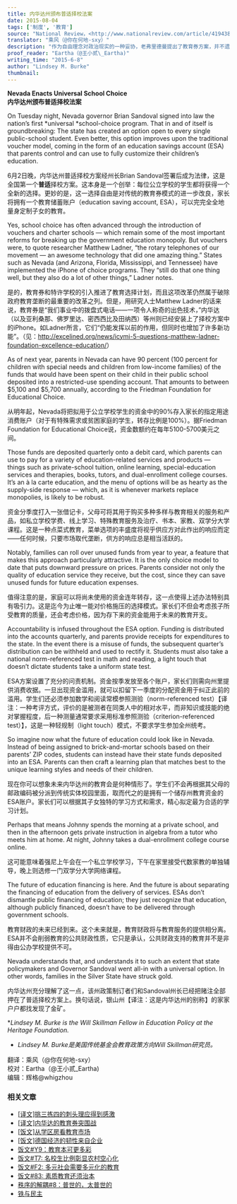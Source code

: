 ```yaml
---
title: 内华达州颁布普适择校法案
date: 2015-08-04
tags: ['制度', '教育']
source: "National Review，<http://www.nationalreview.com/article/419438/nevada-enacts-universal-school-choice>"
translator: "乘风（@你在何地-sxy）"
description: "作为自由理念对政治现实的一种妥协，老弗里德曼提出了教育券方案，并不遗余力加以推行，以84岁高龄创立了弗里德曼教育选择基金会，如今这一长期努力终于结出了一批果实，教育券制度已在美国多个州得以施行，内华达最近通过的方案，是其中走得最远的一个。"
proof_reader: "Eartha（@王小贰\_Eartha)"
writing_time: "2015-6-8"
author: "Lindsey M. Burke"
thumbnail:
---
```


**Nevada Enacts Universal School Choice**  
**内华达州颁布普适择校法案**

On Tuesday night, Nevada governor Brian Sandoval signed into law the nation’s first *universal *school-choice program. That in and of itself is groundbreaking: The state has created an option open to every single public-school student. Even better, this option improves upon the traditional voucher model, coming in the form of an education savings account (ESA) that parents control and can use to fully customize their children’s education.

6月2日晚，内华达州普适择校方案经州长Brian Sandoval签署后成为法律，这是全国第一个**普适**择校方案。这本身是一个创举：每位公立学校的学生都将获得一个全新的选择。更妙的是，这一选择自由是对传统的教育券模式的进一步改良，家长将拥有一个教育储蓄账户（education saving account, ESA），可以完完全全地量身定制子女的教育。

Yes, school choice has often advanced through the introduction of vouchers and charter schools — which remain some of the most important reforms for breaking up the government education monopoly. But vouchers were, to quote researcher Matthew Ladner, “the rotary telephones of our movement — an awesome technology that did one amazing thing.” States such as Nevada (and Arizona, Florida, Mississippi, and Tennessee) have implemented the iPhone of choice programs. They “still do that one thing well, but they also do a lot of other things,” Ladner notes.

是的，教育券和特许学校的引入推进了教育选择计划，而且这项改革仍然属于破除政府教育垄断的最重要的改革之列。但是，用研究人士Matthew Ladner的话来说，教育券是“我们事业中的拨盘式电话——一项令人称奇的出色技术，”内华达（以及亚利桑那、佛罗里达、密西西比及田纳西）等州则已经安装上了择校方案中的iPhone。如Ladner所言，它们“仍能发挥以前的作用，但同时也增加了许多新功能”。（见：<http://excelined.org/news/icymi-5-questions-matthew-ladner-foundation-excellence-education/>）

As of next year, parents in Nevada can have 90 percent (100 percent for children with special needs and children from low-income families) of the funds that would have been spent on their child in their public school deposited into a restricted-use spending account. That amounts to between $5,100 and $5,700 annually, according to the Friedman Foundation for Educational Choice.

从明年起，Nevada将把拟用于公立学校学生的资金中的90%存入家长的指定用途消费账户（对于有特殊需求或贫困家庭的学生，转存比例是100%）。据Friedman Foundation for Educational Choice说，资金数额约在每年5100-5700美元之间。

Those funds are deposited quarterly onto a debit card, which parents can use to pay for a variety of education-related services and products — things such as private-school tuition, online learning, special-education services and therapies, books, tutors, and dual-enrollment college courses. It’s an à la carte education, and the menu of options will be as hearty as the supply-side response — which, as it is whenever markets replace monopolies, is likely to be robust.

资金分季度打入一张借记卡，父母可将其用于购买多种多样与教育相关的服务和产品，如私立学校学费、线上学习、特殊教育服务及治疗、书本、家教、双学分大学课程。这是一种点菜式教育，菜单选项的丰盛度将视乎供应方对此作出的响应而定——任何时候，只要市场取代垄断，供方的响应总是相当活跃的。

Notably, families can roll over unused funds from year to year, a feature that makes this approach particularly attractive. It is the only choice model to date that puts downward pressure on prices. Parents consider not only the quality of education service they receive, but the cost, since they can save unused funds for future education expenses.

值得注意的是，家庭可以将尚未使用的资金连年转存，这一点使得上述办法特别具有吸引力。这是迄今为止唯一能对价格施压的选择模式。家长们不但会考虑孩子所受教育的质量，还会考虑价格，因为存下来的资金能用于未来的教育开支。

Accountability is infused throughout the ESA option. Funding is distributed into the accounts quarterly, and parents provide receipts for expenditures to the state. In the event there is a misuse of funds, the subsequent quarter’s distribution can be withheld and used to rectify it. Students must also take a national norm-referenced test in math and reading, a light touch that doesn’t dictate students take a uniform state test.

ESA方案设置了充分的问责机制。资金按季发放至各个账户，家长们则需向州里提供消费收据。一旦出现资金滥用，就可以扣留下一季度的分配资金用于纠正此前的滥用。学生们还必须参加数学和阅读常模参照测验（norm-referenced test）【译注：一种考评方式，评价的是被测者在同类人中的相对水平，而非知识或技能的绝对掌握程度，后一种测量通常要求采用标准参照测验（criterion-referenced test）】，这是一种轻规制（light touch）模式，不要求学生参加全州统考。

So imagine now what the future of education could look like in Nevada. Instead of being assigned to brick-and-mortar schools based on their parents’ ZIP codes, students can instead have their state funds deposited into an ESA. Parents can then craft a learning plan that matches best to the unique learning styles and needs of their children.

现在你可以想象未来内华达州的教育会是何种情形了。学生们不会再根据其父母的邮政编码被分派到传统实体校园里面，取而代之的是拥有一个储存州教育资金的ESA账户。家长们可以根据其子女独特的学习方式和需求，精心拟定最为合适的学习计划。

Perhaps that means Johnny spends the morning at a private school, and then in the afternoon gets private instruction in algebra from a tutor who meets him at home. At night, Johnny takes a dual-enrollment college course online.

这可能意味着强尼上午会在一个私立学校学习，下午在家里接受代数家教的单独辅导，晚上则选修一门双学分大学网络课程。

The future of education financing is here. And the future is about separating the financing of education from the delivery of services. ESAs don’t dismantle public financing of education; they just recognize that education, although publicly financed, doesn’t have to be delivered through government schools.

教育财政的未来已经到来。这个未来就是，教育财政将与教育服务的提供相分离。ESA并不会削弱教育的公共财政性质，它只是承认，公共财政支持的教育并不是非得由公办学校提供不可。

Nevada understands that, and understands it to such an extent that state policymakers and Governor Sandoval went all-in with a universal option. In other words, families in the Silver State have struck gold.

内华达州充分理解了这一点，该州政策制订者们和Sandoval州长已经把赌注全部押在了普适择校方案上。换句话说，银山州【译注：这是内华达州的别称】的家家户户都找发现了金矿。

**Lindsey M. Burke is the Will Skillman Fellow in Education Policy at the Heritage Foundation.*  
* *Lindsey M. Burke是美国传统基金会教育政策方向Will Skillman研究员。*


翻译：乘风（@你在何地-sxy）  
校对：Eartha（@王小贰\_Eartha)  
编辑：辉格@whigzhou


### 相关文章

* [[译文]挑三拣四的刺头理应得到感激](https://headsalon.org/archives/6405.html "[译文]挑三拣四的刺头理应得到感激")
* [[译文]内华达的教育券突围战](https://headsalon.org/archives/6259.html "[译文]内华达的教育券突围战")
* [[饭文]从学区房看教育市场](https://headsalon.org/archives/4573.html "[饭文]从学区房看教育市场")
* [[饭文]德国经济的韧性来自企业](https://headsalon.org/archives/4184.html "[饭文]德国经济的韧性来自企业")
* [饭文#Y9：教育本可更多彩](https://headsalon.org/archives/3432.html "饭文#Y9：教育本可更多彩")
* [饭文#T7: 名校生比例彰显农村空心化](https://headsalon.org/archives/2012.html "饭文#T7: 名校生比例彰显农村空心化")
* [饭文#F2: 多元社会需要多元化的教育](https://headsalon.org/archives/318.html "饭文#F2: 多元社会需要多元化的教育")
* [饭文#83: 素质教育还须治本](https://headsalon.org/archives/474.html "饭文#83: 素质教育还须治本")
* [秩序的解耦#8：普世的，太普世的](https://headsalon.org/archives/7846.html "秩序的解耦#8：普世的，太普世的")
* [铁与民主](https://headsalon.org/archives/7815.html "铁与民主")
